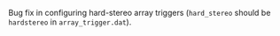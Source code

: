 Bug fix in configuring hard-stereo array triggers (`hard_stereo` should be `hardstereo` in `array_trigger.dat`).
